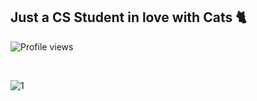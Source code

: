 ## Just a CS Student in love with Cats 🐈

![Profile views](https://gpvc.arturio.dev/Dgloor)

<br>

![1](https://media.giphy.com/media/3o6Zt481isNVuQI1l6/giphy.gif)
